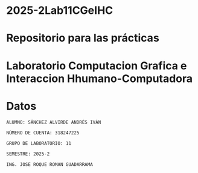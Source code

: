 # 2025-2Lab11CGeIHC
# Repositorio para las prácticas 
# Laboratorio Computacion Grafica e Interaccion Hhumano-Computadora
# Datos
```
ALUMNO: SÁNCHEZ ALVIRDE ANDRÉS IVÁN
```
```
NÚMERO DE CUENTA: 318247225
```
```
GRUPO DE LABORATORIO: 11
```
```
SEMESTRE: 2025-2
```
```
ING. JOSE ROQUE ROMAN GUADARRAMA
```
